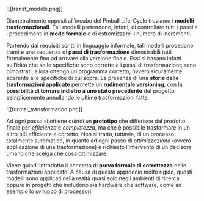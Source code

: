 ![[transf_models.png]]

Diametralmente opposti all’incubo del Pinball Life-Cycle troviamo i **modelli trasformazionali**. Tali modelli pretendono, infatti, di controllare tutti i passi e i procedimenti in **modo formale** e di estremizzare il numero di incrementi.

Partendo dai requisiti scritti in linguaggio informale, tali modelli procedono tramite una sequenza di **passi di trasformazione** dimostrabili tutti formalmente fino ad arrivare alla versione finale. Essi si basano infatti sull’idea che se le specifiche sono corrette e i passi di trasformazione sono dimostrati, allora ottengo un programma corretto, ovvero sicuramente aderente alle specifiche di cui sopra.
La presenza di una **storia delle trasformazioni applicate** permette un **rudimentale versioning**, con la **possibilità di tornare indietro a uno stato precedente** del progetto semplicemente annullando le ultime trasformazioni fatte.

![[formal_transformation.png]]

Ad ogni passo si ottiene quindi un **prototipo** che differisce dal prodotto finale per *efficienza* e *completezza*, ma che è possibile trasformare in un altro più efficiente e corretto. Non si tratta, tuttavia, di un processo totalmente automatico, in quanto ad ogni passo di *ottimizzazione* (ovvero applicazione di una trasformazione) è richiesto l’intervento di un decisore umano che scelga che cosa ottimizzare.

Viene quindi introdotto il concetto di **prova formale di correttezza** delle trasformazioni applicate. A causa di questo approccio molto rigido, questi modelli sono applicati nella realtà quasi solo negli ambienti di ricerca, oppure in progetti che includono sia hardware che software, come ad esempio lo sviluppo di processori.